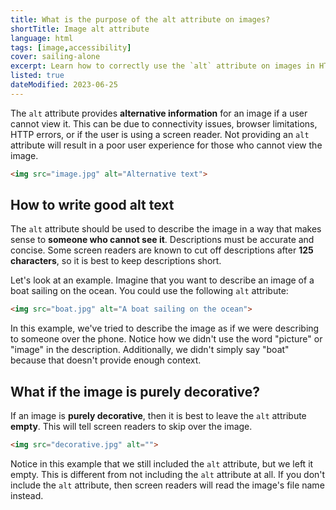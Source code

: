 ```yaml
---
title: What is the purpose of the alt attribute on images?
shortTitle: Image alt attribute
language: html
tags: [image,accessibility]
cover: sailing-alone
excerpt: Learn how to correctly use the `alt` attribute on images in HTML.
listed: true
dateModified: 2023-06-25
---
```


The `alt` attribute provides **alternative information** for an image if a user cannot view it. This can be due to connectivity issues, browser limitations, HTTP errors, or if the user is using a screen reader. Not providing an `alt` attribute will result in a poor user experience for those who cannot view the image.

```html
<img src="image.jpg" alt="Alternative text">
```

## How to write good alt text

The `alt` attribute should be used to describe the image in a way that makes sense to **someone who cannot see it**. Descriptions must be accurate and concise. Some screen readers are known to cut off descriptions after **125 characters**, so it is best to keep descriptions short.

Let's look at an example. Imagine that you want to describe an image of a boat sailing on the ocean. You could use the following `alt` attribute:

```html
<img src="boat.jpg" alt="A boat sailing on the ocean">
```

In this example, we've tried to describe the image as if we were describing to someone over the phone. Notice how we didn't use the word "picture" or "image" in the description. Additionally, we didn't simply say "boat" because that doesn't provide enough context.

## What if the image is purely decorative?

If an image is **purely decorative**, then it is best to leave the `alt` attribute **empty**. This will tell screen readers to skip over the image.

```html
<img src="decorative.jpg" alt="">
```

Notice in this example that we still included the `alt` attribute, but we left it empty. This is different from not including the `alt` attribute at all. If you don't include the `alt` attribute, then screen readers will read the image's file name instead.
